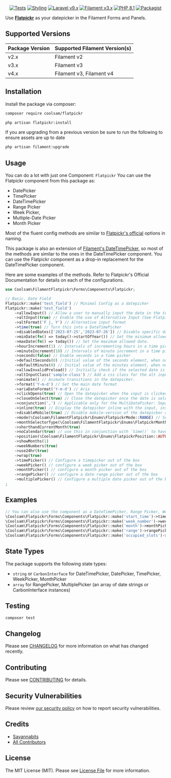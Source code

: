 <p align="center">
    <a href="https://github.com/coolsam726/flatpickr/actions?query=workflow%3Arun-tests+branch%3Amain"><img alt="Tests" src="https://img.shields.io/github/actions/workflow/status/coolsam726/flatpickr/run-tests.yml?branch=main&label=tests&style=for-the-badge&logo=github"></a>
    <a href="https://github.com/coolsam726/flatpickr/actions?query=workflow%fix-php-code-style-issues+branch%3Amain"><img alt="Styling" src="https://img.shields.io/github/actions/workflow/status/coolsam726/flatpickr/fix-php-code-style-issues.yml?branch=main&label=code%20style&style=for-the-badge&logo=github"></a>
    <a href="https://laravel.com"><img alt="Laravel v9.x" src="https://img.shields.io/badge/Laravel-v12.x-FF2D20?style=for-the-badge&logo=laravel"></a>
    <a href="https://filamentphp.com"><img alt="Filament v3.x" src="https://img.shields.io/badge/FilamentPHP-v3.x-FB70A9?style=for-the-badge&logo=filament"></a>
    <a href="https://php.net"><img alt="PHP 8.1" src="https://img.shields.io/badge/PHP-8.4-777BB4?style=for-the-badge&logo=php"></a>
    <a href="https://packagist.org/packages/coolsam/flatpickr"><img alt="Packagist" src="https://img.shields.io/packagist/dt/coolsam/flatpickr.svg?style=for-the-badge&logo=count"></a>
</p>

Use **[Flatpickr](https://flatpickr.js.org/)** as your datepicker in the Filament Forms and Panels.

## Supported Versions
| Package Version | Supported Filament Version(s) |
|------------------|------------------------------|
| v2.x             | Filament v2                  |
| v3.x             | Filament v3                  |
| v4.x             | Filament v3, Filament v4     |

## Installation

Install the package via composer:

```bash
composer require coolsam/flatpickr
```

```bash
php artisan flatpickr:install
```

If you are upgrading from a previous version be sure to run the following to ensure assets are up to date
```bash
php artisan filament:upgrade
```

## Usage
You can do a lot with just one Component: `Flatpickr`
You can use the Flatpickr component from this package as:
* DatePicker
* TimePicker
* DateTimePicker
* Range Picker
* Week Picker,
* Multiple-Date Picker
* Month Picker

Most of the fluent config methods are similar to [Flatpickr's official](https://flatpickr.js.org/options/) options in naming.

This package is also an extension of [Filament's DateTimePicker](https://filamentphp.com/docs/3.x/forms/fields/date-time-picker), so most of the methods are similar to the ones in the DateTimePicker component. You can use the Flatpickr component as a drop-in replacement for the DateTimePicker component.

Here are some examples of the methods. Refer to Flatpickr's Official Documentation for details on each of the configurations.

```php
use Coolsam\FilamentFlatpickr\Forms\Components\Flatpickr;

// Basic, Date Field
Flatpickr::make('test_field') // Minimal Config as a datepicker
Flatpickr::make('test_field')
    ->allowInput() // Allow a user to manually input the date in the textbox (make the textbox editable)
    ->altInput(true) // Enable the use of Alternative Input (See Flatpickr docs)
    ->altFormat('F j, Y') // Alternative input format
    ->time(true) // Turn this into a DateTimePicker
    ->disabledDates(['2023-07-25','2023-07-26']) // Disable specific dates from being selected.
    ->minDate(fn() => today()->startOfYear()) // Set the minimum allowed date
    ->maxDate(fn() => today()) // Set the maximum allowed date.
    ->hourIncrement(1) // Intervals of incrementing hours in a time picker
    ->minuteIncrement(10) // Intervals of minute increment in a time picker
    ->seconds(false) // Enable seconds in a time picker
    ->defaultSeconds(0) //Initial value of the seconds element, when no date is selected 
    ->defaultMinute(0) // Initial value of the minutes element, when no date is selected
    ->allowInvalidPreload() // Initially check if the selected date is valid
    ->altInputClass('sample-class') // Add a css class for the alt input format
    ->animate() // Animate transitions in the datepicker.
    ->format('Y-m-d') // Set the main date format
    ->ariaDateFormat('Y-m-d') // Aria
    ->clickOpens(true) // Open the datepicker when the input is clicked.
    ->closeOnSelect(true) // Close the datepicker once the date is selected.
    ->conjunction(',') // Applicable only for the MultiDatePicker: Separate inputs using this conjunction. The package will use this conjunction to explode the inputs to an array.
    ->inline(true) // Display the datepicker inline with the input, instead of using a popover.
    ->disableMobile(true) // Disable mobile-version of the datepicker on mobile devices.
    ->mode(\Coolsam\FilamentFlatpickr\Enums\FlatpickrMode::RANGE) // Set the mode as single, range or multiple. Alternatively, you can just use ->range() or ->multiple()
    ->monthSelectorType(\Coolsam\FilamentFlatpickr\Enums\FlatpickrMonthSelectorType::DROPDOWN)
    ->shorthandCurrentMonth(true)
    ->noCalendar(true) // use this in conjunction with `time()` to have a timePicker
    ->position(\Coolsam\FilamentFlatpickr\Enums\FlatpickrPosition::AUTO_CENTER)
    ->showMonths(1)
    ->weekNumbers(true)
    ->use24hr(true)
    ->wrap(true)
    ->timePicker() // Configure a timepicker out of the box
    ->weekPicker() // configure a week picker out of the box
    ->monthPicker() // configure a month picker out of the box
    ->rangePicker() // configure a date range picker out of the box
    ->multiplePicker() // Configure a multiple date picker out of the box
;
```

## Examples
```php
// You can also use the component as a DateTimePicker, Range Picker, Week Picker, Month Picker, TimePicker and Multiple Date Picker
\Coolsam\Flatpickr\Forms\Components\Flatpickr::make('start_time')->timePicker(),
\Coolsam\Flatpickr\Forms\Components\Flatpickr::make('week_number')->weekPicker()->format('W Y'),
\Coolsam\Flatpickr\Forms\Components\Flatpickr::make('month')->monthPicker()->format('Y-m')->displayFormat('F Y'),
\Coolsam\Flatpickr\Forms\Components\Flatpickr::make('range')->rangePicker(),
\Coolsam\Flatpickr\Forms\Components\Flatpickr::make('occupied_slots')->multiplePicker()->format('Y-m-d')->displayFormat('F j, Y'),
```

## State Types
The package supports the following state types:
- `string` or `CarbonInterface` for DateTimePicker, DatePicker, TimePicker, WeekPicker, MonthPicker
- `array` for RangePicker, MultiplePicker (an array of date strings or CarbonInterface instances)

## Testing

```bash
composer test
```

## Changelog

Please see [CHANGELOG](CHANGELOG.md) for more information on what has changed recently.

## Contributing

Please see [CONTRIBUTING](https://github.com/savannabits/.github/blob/main/CONTRIBUTING.md) for details.

## Security Vulnerabilities

Please review [our security policy](../../security/policy) on how to report security vulnerabilities.

## Credits

- [Savannabits](https://github.com/savannabits)
- [All Contributors](../../contributors)

## License

The MIT License (MIT). Please see [License File](LICENSE.md) for more information.
